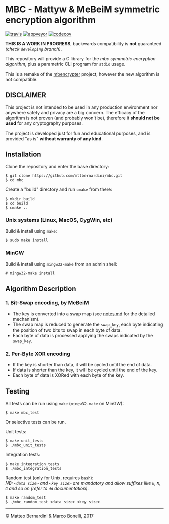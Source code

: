 # MBC - Mattyw & MeBeiM symmetric encryption algorithm #

[![travis][travis-img]][travis-link]
[![appveyor][appveyor-img]][appveyor-link]
[![codecov][codecov-img]][codecov-link]

**THIS IS A WORK IN PROGRESS**, backwards compatibility is **not** guaranteed *(check `developing` branch)*.

This repository will provide a C library for the *mbc symmetric encryption algorithm*, plus a parametric CLI program for `stdio` usage.

This is a remake of the [mbencrypter][1] project, however the new algorithm is not compatible.

## DISCLAIMER ##

This project is not intended to be used in any production environment nor anywhere safety and privacy are a big concern. The efficacy of the algorithm is not proven (and probably won't be), therefore it **should not be used** for any cryptography purposes.

The project is developed just for fun and educational purposes, and is provided "as is" **without warranty of any kind**.


## Installation ##

Clone the repository and enter the base directory:

	$ git clone https://github.com/mttbernardini/mbc.git
	$ cd mbc

Create a "build" directory and run `cmake` from there:

	$ mkdir build
	$ cd build
	$ cmake ..


### Unix systems (Linux, MacOS, CygWin, etc) ###

Build & install using `make`:

	$ sudo make install

### MinGW ###

Build & install using `mingw32-make` from an admin shell:

	# mingw32-make install


## Algorithm Description ##

### 1. Bit-Swap encoding, by MeBeiM ###
- The key is converted into a swap map (see [notes.md][2] for the detailed mechanism).
- The swap map is reduced to generate the `swap_key`, each byte indicating the position of two bits to swap in each byte of data.
- Each byte of data is processed applying the swaps indicated by the `swap_key`.

### 2. Per-Byte XOR encoding ###
- If the key is shorter than data, it will be cycled until the end of data.
- If data is shorter than the key, it will be cycled until the end of the key.
- Each byte of data is XORed with each byte of the key.

## Testing ##

All tests can be run using `make` (`mingw32-make` on MinGW):

	$ make mbc_test

Or selective tests can be run.

Unit tests:

	$ make unit_tests
	$ ./mbc_unit_tests

Integration tests:

	$ make integration_tests
	$ ./mbc_integration_tests

Random test (only for Unix, requires `bash`):  
*NB: `<data size>` and `<key size>` are mandatory and allow suffixes like `k`, `M`, `G` and so on (refer to `dd` documentation).*

	$ make random_test
	$ ./mbc_random_test <data size> <key size>


---
© Matteo Bernardini & Marco Bonelli, 2017

[1]: https://github.com/mttbernardini/mbencrypter
[2]: https://github.com/mttbernardini/mbc/blob/developing/notes.md#make_oct_key-rationale

[travis-img]:    https://img.shields.io/travis/mttbernardini/mbc/developing.svg
[travis-link]:   https://travis-ci.org/mttbernardini/mbc
[appveyor-img]:  https://img.shields.io/appveyor/ci/mttbernardini/mbc/developing.svg
[appveyor-link]: https://ci.appveyor.com/project/mttbernardini/mbc/branch/developing
[codecov-img]:   https://img.shields.io/codecov/c/github/mttbernardini/mbc/developing.svg
[codecov-link]:  https://codecov.io/gh/mttbernardini/mbc/branch/developing
